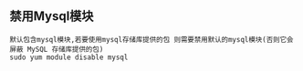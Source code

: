 ## 禁用Mysql模块
```
默认包含mysql模块,若要使用mysql存储库提供的包 则需要禁用默认的mysql模块(否则它会屏蔽 MySQL 存储库提供的包)
sudo yum module disable mysql
```